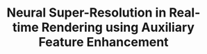 ---
title: "Neural Super-Resolution in Real-time Rendering using Auxiliary Feature Enhancement"
collection: publications
# permalink: '#'
venue: 'Journal of Database Management'
paperurl: '#'
authors: '<b>Zhihua Zhong</b>, Guanlin Chen, Rui Wang, Yuchi Huo' 
project: 'https://isaac-paradox.github.io/FuseSR/'
code: '#'
dataset: '#'
---